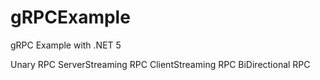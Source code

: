 # gRPCExample
gRPC Example with .NET 5

Unary RPC
ServerStreaming RPC
ClientStreaming RPC
BiDirectional RPC
